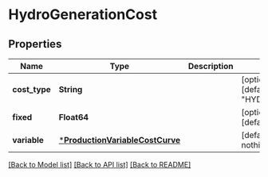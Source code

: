 # HydroGenerationCost

## Properties

Name | Type | Description | Notes
------------ | ------------- | ------------- | -------------
**cost_type** | **String** |  | [optional] [default to "HYDRO_GEN"]
**fixed** | **Float64** |  | [optional] [default to 0.0]
**variable** | [***ProductionVariableCostCurve**](ProductionVariableCostCurve.md) |  | [default to nothing]

[[Back to Model list]](../README.md#models) [[Back to API list]](../README.md#api-endpoints) [[Back to README]](../README.md)
